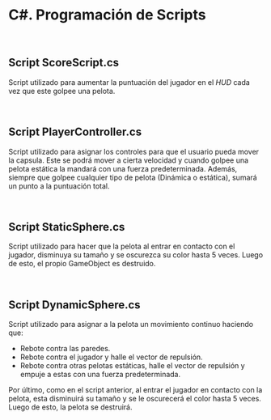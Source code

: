 # C#. Programación de Scripts

<br/>

## Script ScoreScript.cs

Script utilizado para aumentar la puntuación del jugador en el *HUD* cada vez que este golpee una pelota.

<br/>

## Script PlayerController.cs

Script utilizado para asignar los controles para que el usuario pueda mover la capsula. Este se podrá mover a cierta velocidad y cuando golpee una pelota estática la mandará con una fuerza predeterminada. Además, siempre que golpee cualquier tipo de pelota (Dinámica o estática), sumará un punto a la puntuación total.

<br/>

## Script StaticSphere.cs

Script utilizado para hacer que la pelota al entrar en contacto con el jugador, disminuya su tamaño y se oscurezca su color hasta 5 veces. Luego de esto, el propio GameObject es destruido.

<br/>

## Script DynamicSphere.cs

Script utilizado para asignar a la pelota un movimiento continuo haciendo que:

 - Rebote contra las paredes.
 - Rebote contra el jugador y halle el vector de repulsión.
 - Rebote contra otras pelotas estáticas, halle el vector de repulsión y empuje a estas con una fuerza predeterminada.

Por último, como en el script anterior, al entrar el jugador en contacto con la pelota, esta disminuirá su tamaño y se le oscurecerá el color hasta 5 veces. Luego de esto, la pelota se destruirá.

</br>
